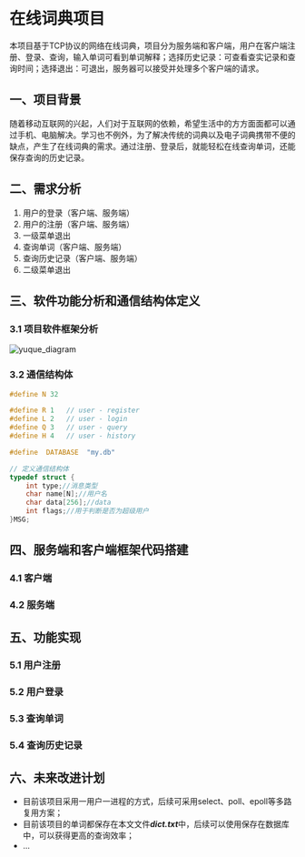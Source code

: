 # 在线词典项目
本项目基于TCP协议的网络在线词典，项目分为服务端和客户端，用户在客户端注册、登录、查询，输入单词可看到单词解释；选择历史记录：可查看查实记录和查询时间；选择退出：可退出，服务器可以接受并处理多个客户端的请求。
## 一、项目背景
随着移动互联网的兴起，人们对于互联网的依赖，希望生活中的方方面面都可以通过手机、电脑解决。学习也不例外，为了解决传统的词典以及电子词典携带不便的缺点，产生了在线词典的需求。通过注册、登录后，就能轻松在线查询单词，还能保存查询的历史记录。

## 二、需求分析
1. 用户的登录（客户端、服务端）
2. 用户的注册（客户端、服务端）
3. 一级菜单退出
4. 查询单词（客户端、服务端）
5. 查询历史记录（客户端、服务端）
6. 二级菜单退出
## 三、软件功能分析和通信结构体定义
### 3.1 项目软件框架分析
![yuque_diagram](https://github.com/user-attachments/assets/6aba7f5d-9996-4367-9bd7-f1e168761fd2)
### 3.2 通信结构体
``` c
#define N 32

#define R 1   // user - register
#define L 2   // user - login
#define Q 3   // user - query
#define H 4   // user - history

#define  DATABASE  "my.db"

// 定义通信结构体
typedef struct {
	int type;//消息类型
	char name[N];//用户名
	char data[256];//data
	int flags;//用于判断是否为超级用户
}MSG;
```
## 四、服务端和客户端框架代码搭建
### 4.1 客户端

### 4.2 服务端

## 五、功能实现
### 5.1 用户注册
### 5.2 用户登录
### 5.3 查询单词
### 5.4 查询历史记录

## 六、未来改进计划
- 目前该项目采用一用户一进程的方式，后续可采用select、poll、epoll等多路复用方案；
- 目前该项目的单词都保存在本文文件***dict.txt***中，后续可以使用保存在数据库中，可以获得更高的查询效率；
- ...
